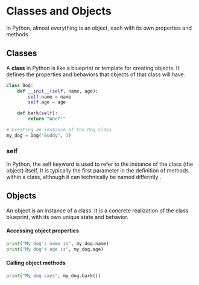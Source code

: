 # Classes and Objects

In Python, almost everything is an object, each with its own properties and methods.

## Classes

A **class** in Python is like a blueprint or template for creating objects. It defines the properties and behaviors that objects of that class will have. 

```python
class Dog:
    def __init__(self, name, age):
        self.name = name
        self.age = age

    def bark(self):
        return "Woof!"

# Creating an instance of the Dog class
my_dog = Dog("Buddy", 3)
```
### self 
In Python, the self keyword is used to refer to the instance of the class (the object) itself. It is typically the first parameter in the definition of methods within a class, although it can technically be named differntly . 

## Objects

An object is an instance of a class. It is a concrete realization of the class blueprint, with its own unique state and behavior.


#### Accessing object properties
```python
print("My dog's name is", my_dog.name)
print("My dog's age is", my_dog.age)
```
 

#### Calling object methods
```python
print("My dog says", my_dog.bark())
```
